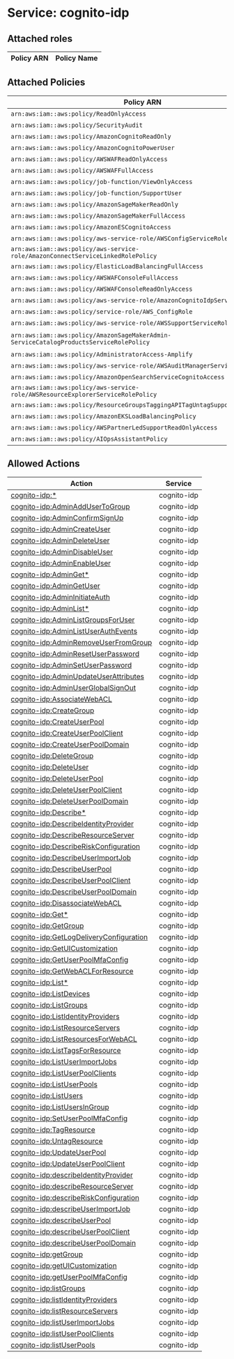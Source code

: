 # Service: cognito-idp

## Attached roles

| Policy ARN | Policy Name |
|------------|-------------|
## Attached Policies

| Policy ARN | Policy Name |
|------------|-------------|
| `arn:aws:iam::aws:policy/ReadOnlyAccess` | [ReadOnlyAccess](../policies.md#readonlyaccess) |
| `arn:aws:iam::aws:policy/SecurityAudit` | [SecurityAudit](../policies.md#securityaudit) |
| `arn:aws:iam::aws:policy/AmazonCognitoReadOnly` | [AmazonCognitoReadOnly](../policies.md#amazoncognitoreadonly) |
| `arn:aws:iam::aws:policy/AmazonCognitoPowerUser` | [AmazonCognitoPowerUser](../policies.md#amazoncognitopoweruser) |
| `arn:aws:iam::aws:policy/AWSWAFReadOnlyAccess` | [AWSWAFReadOnlyAccess](../policies.md#awswafreadonlyaccess) |
| `arn:aws:iam::aws:policy/AWSWAFFullAccess` | [AWSWAFFullAccess](../policies.md#awswaffullaccess) |
| `arn:aws:iam::aws:policy/job-function/ViewOnlyAccess` | [ViewOnlyAccess](../policies.md#viewonlyaccess) |
| `arn:aws:iam::aws:policy/job-function/SupportUser` | [SupportUser](../policies.md#supportuser) |
| `arn:aws:iam::aws:policy/AmazonSageMakerReadOnly` | [AmazonSageMakerReadOnly](../policies.md#amazonsagemakerreadonly) |
| `arn:aws:iam::aws:policy/AmazonSageMakerFullAccess` | [AmazonSageMakerFullAccess](../policies.md#amazonsagemakerfullaccess) |
| `arn:aws:iam::aws:policy/AmazonESCognitoAccess` | [AmazonESCognitoAccess](../policies.md#amazonescognitoaccess) |
| `arn:aws:iam::aws:policy/aws-service-role/AWSConfigServiceRolePolicy` | [AWSConfigServiceRolePolicy](../policies.md#awsconfigservicerolepolicy) |
| `arn:aws:iam::aws:policy/aws-service-role/AmazonConnectServiceLinkedRolePolicy` | [AmazonConnectServiceLinkedRolePolicy](../policies.md#amazonconnectservicelinkedrolepolicy) |
| `arn:aws:iam::aws:policy/ElasticLoadBalancingFullAccess` | [ElasticLoadBalancingFullAccess](../policies.md#elasticloadbalancingfullaccess) |
| `arn:aws:iam::aws:policy/AWSWAFConsoleFullAccess` | [AWSWAFConsoleFullAccess](../policies.md#awswafconsolefullaccess) |
| `arn:aws:iam::aws:policy/AWSWAFConsoleReadOnlyAccess` | [AWSWAFConsoleReadOnlyAccess](../policies.md#awswafconsolereadonlyaccess) |
| `arn:aws:iam::aws:policy/aws-service-role/AmazonCognitoIdpServiceRolePolicy` | [AmazonCognitoIdpServiceRolePolicy](../policies.md#amazoncognitoidpservicerolepolicy) |
| `arn:aws:iam::aws:policy/service-role/AWS_ConfigRole` | [AWS_ConfigRole](../policies.md#aws_configrole) |
| `arn:aws:iam::aws:policy/aws-service-role/AWSSupportServiceRolePolicy` | [AWSSupportServiceRolePolicy](../policies.md#awssupportservicerolepolicy) |
| `arn:aws:iam::aws:policy/AmazonSageMakerAdmin-ServiceCatalogProductsServiceRolePolicy` | [AmazonSageMakerAdmin-ServiceCatalogProductsServiceRolePolicy](../policies.md#amazonsagemakeradmin-servicecatalogproductsservicerolepolicy) |
| `arn:aws:iam::aws:policy/AdministratorAccess-Amplify` | [AdministratorAccess-Amplify](../policies.md#administratoraccess-amplify) |
| `arn:aws:iam::aws:policy/aws-service-role/AWSAuditManagerServiceRolePolicy` | [AWSAuditManagerServiceRolePolicy](../policies.md#awsauditmanagerservicerolepolicy) |
| `arn:aws:iam::aws:policy/AmazonOpenSearchServiceCognitoAccess` | [AmazonOpenSearchServiceCognitoAccess](../policies.md#amazonopensearchservicecognitoaccess) |
| `arn:aws:iam::aws:policy/aws-service-role/AWSResourceExplorerServiceRolePolicy` | [AWSResourceExplorerServiceRolePolicy](../policies.md#awsresourceexplorerservicerolepolicy) |
| `arn:aws:iam::aws:policy/ResourceGroupsTaggingAPITagUntagSupportedResources` | [ResourceGroupsTaggingAPITagUntagSupportedResources](../policies.md#resourcegroupstaggingapitaguntagsupportedresources) |
| `arn:aws:iam::aws:policy/AmazonEKSLoadBalancingPolicy` | [AmazonEKSLoadBalancingPolicy](../policies.md#amazoneksloadbalancingpolicy) |
| `arn:aws:iam::aws:policy/AWSPartnerLedSupportReadOnlyAccess` | [AWSPartnerLedSupportReadOnlyAccess](../policies.md#awspartnerledsupportreadonlyaccess) |
| `arn:aws:iam::aws:policy/AIOpsAssistantPolicy` | [AIOpsAssistantPolicy](../policies.md#aiopsassistantpolicy) |

## Allowed Actions

| Action | Service |
|--------|---------|
| [cognito-idp:*](../actions.md#cognito-idp:all) | cognito-idp |
| [cognito-idp:AdminAddUserToGroup](../actions.md#cognito-idp:adminaddusertogroup) | cognito-idp |
| [cognito-idp:AdminConfirmSignUp](../actions.md#cognito-idp:adminconfirmsignup) | cognito-idp |
| [cognito-idp:AdminCreateUser](../actions.md#cognito-idp:admincreateuser) | cognito-idp |
| [cognito-idp:AdminDeleteUser](../actions.md#cognito-idp:admindeleteuser) | cognito-idp |
| [cognito-idp:AdminDisableUser](../actions.md#cognito-idp:admindisableuser) | cognito-idp |
| [cognito-idp:AdminEnableUser](../actions.md#cognito-idp:adminenableuser) | cognito-idp |
| [cognito-idp:AdminGet*](../actions.md#cognito-idp:admingetall) | cognito-idp |
| [cognito-idp:AdminGetUser](../actions.md#cognito-idp:admingetuser) | cognito-idp |
| [cognito-idp:AdminInitiateAuth](../actions.md#cognito-idp:admininitiateauth) | cognito-idp |
| [cognito-idp:AdminList*](../actions.md#cognito-idp:adminlistall) | cognito-idp |
| [cognito-idp:AdminListGroupsForUser](../actions.md#cognito-idp:adminlistgroupsforuser) | cognito-idp |
| [cognito-idp:AdminListUserAuthEvents](../actions.md#cognito-idp:adminlistuserauthevents) | cognito-idp |
| [cognito-idp:AdminRemoveUserFromGroup](../actions.md#cognito-idp:adminremoveuserfromgroup) | cognito-idp |
| [cognito-idp:AdminResetUserPassword](../actions.md#cognito-idp:adminresetuserpassword) | cognito-idp |
| [cognito-idp:AdminSetUserPassword](../actions.md#cognito-idp:adminsetuserpassword) | cognito-idp |
| [cognito-idp:AdminUpdateUserAttributes](../actions.md#cognito-idp:adminupdateuserattributes) | cognito-idp |
| [cognito-idp:AdminUserGlobalSignOut](../actions.md#cognito-idp:adminuserglobalsignout) | cognito-idp |
| [cognito-idp:AssociateWebACL](../actions.md#cognito-idp:associatewebacl) | cognito-idp |
| [cognito-idp:CreateGroup](../actions.md#cognito-idp:creategroup) | cognito-idp |
| [cognito-idp:CreateUserPool](../actions.md#cognito-idp:createuserpool) | cognito-idp |
| [cognito-idp:CreateUserPoolClient](../actions.md#cognito-idp:createuserpoolclient) | cognito-idp |
| [cognito-idp:CreateUserPoolDomain](../actions.md#cognito-idp:createuserpooldomain) | cognito-idp |
| [cognito-idp:DeleteGroup](../actions.md#cognito-idp:deletegroup) | cognito-idp |
| [cognito-idp:DeleteUser](../actions.md#cognito-idp:deleteuser) | cognito-idp |
| [cognito-idp:DeleteUserPool](../actions.md#cognito-idp:deleteuserpool) | cognito-idp |
| [cognito-idp:DeleteUserPoolClient](../actions.md#cognito-idp:deleteuserpoolclient) | cognito-idp |
| [cognito-idp:DeleteUserPoolDomain](../actions.md#cognito-idp:deleteuserpooldomain) | cognito-idp |
| [cognito-idp:Describe*](../actions.md#cognito-idp:describeall) | cognito-idp |
| [cognito-idp:DescribeIdentityProvider](../actions.md#cognito-idp:describeidentityprovider) | cognito-idp |
| [cognito-idp:DescribeResourceServer](../actions.md#cognito-idp:describeresourceserver) | cognito-idp |
| [cognito-idp:DescribeRiskConfiguration](../actions.md#cognito-idp:describeriskconfiguration) | cognito-idp |
| [cognito-idp:DescribeUserImportJob](../actions.md#cognito-idp:describeuserimportjob) | cognito-idp |
| [cognito-idp:DescribeUserPool](../actions.md#cognito-idp:describeuserpool) | cognito-idp |
| [cognito-idp:DescribeUserPoolClient](../actions.md#cognito-idp:describeuserpoolclient) | cognito-idp |
| [cognito-idp:DescribeUserPoolDomain](../actions.md#cognito-idp:describeuserpooldomain) | cognito-idp |
| [cognito-idp:DisassociateWebACL](../actions.md#cognito-idp:disassociatewebacl) | cognito-idp |
| [cognito-idp:Get*](../actions.md#cognito-idp:getall) | cognito-idp |
| [cognito-idp:GetGroup](../actions.md#cognito-idp:getgroup) | cognito-idp |
| [cognito-idp:GetLogDeliveryConfiguration](../actions.md#cognito-idp:getlogdeliveryconfiguration) | cognito-idp |
| [cognito-idp:GetUICustomization](../actions.md#cognito-idp:getuicustomization) | cognito-idp |
| [cognito-idp:GetUserPoolMfaConfig](../actions.md#cognito-idp:getuserpoolmfaconfig) | cognito-idp |
| [cognito-idp:GetWebACLForResource](../actions.md#cognito-idp:getwebaclforresource) | cognito-idp |
| [cognito-idp:List*](../actions.md#cognito-idp:listall) | cognito-idp |
| [cognito-idp:ListDevices](../actions.md#cognito-idp:listdevices) | cognito-idp |
| [cognito-idp:ListGroups](../actions.md#cognito-idp:listgroups) | cognito-idp |
| [cognito-idp:ListIdentityProviders](../actions.md#cognito-idp:listidentityproviders) | cognito-idp |
| [cognito-idp:ListResourceServers](../actions.md#cognito-idp:listresourceservers) | cognito-idp |
| [cognito-idp:ListResourcesForWebACL](../actions.md#cognito-idp:listresourcesforwebacl) | cognito-idp |
| [cognito-idp:ListTagsForResource](../actions.md#cognito-idp:listtagsforresource) | cognito-idp |
| [cognito-idp:ListUserImportJobs](../actions.md#cognito-idp:listuserimportjobs) | cognito-idp |
| [cognito-idp:ListUserPoolClients](../actions.md#cognito-idp:listuserpoolclients) | cognito-idp |
| [cognito-idp:ListUserPools](../actions.md#cognito-idp:listuserpools) | cognito-idp |
| [cognito-idp:ListUsers](../actions.md#cognito-idp:listusers) | cognito-idp |
| [cognito-idp:ListUsersInGroup](../actions.md#cognito-idp:listusersingroup) | cognito-idp |
| [cognito-idp:SetUserPoolMfaConfig](../actions.md#cognito-idp:setuserpoolmfaconfig) | cognito-idp |
| [cognito-idp:TagResource](../actions.md#cognito-idp:tagresource) | cognito-idp |
| [cognito-idp:UntagResource](../actions.md#cognito-idp:untagresource) | cognito-idp |
| [cognito-idp:UpdateUserPool](../actions.md#cognito-idp:updateuserpool) | cognito-idp |
| [cognito-idp:UpdateUserPoolClient](../actions.md#cognito-idp:updateuserpoolclient) | cognito-idp |
| [cognito-idp:describeIdentityProvider](../actions.md#cognito-idp:describeidentityprovider) | cognito-idp |
| [cognito-idp:describeResourceServer](../actions.md#cognito-idp:describeresourceserver) | cognito-idp |
| [cognito-idp:describeRiskConfiguration](../actions.md#cognito-idp:describeriskconfiguration) | cognito-idp |
| [cognito-idp:describeUserImportJob](../actions.md#cognito-idp:describeuserimportjob) | cognito-idp |
| [cognito-idp:describeUserPool](../actions.md#cognito-idp:describeuserpool) | cognito-idp |
| [cognito-idp:describeUserPoolClient](../actions.md#cognito-idp:describeuserpoolclient) | cognito-idp |
| [cognito-idp:describeUserPoolDomain](../actions.md#cognito-idp:describeuserpooldomain) | cognito-idp |
| [cognito-idp:getGroup](../actions.md#cognito-idp:getgroup) | cognito-idp |
| [cognito-idp:getUICustomization](../actions.md#cognito-idp:getuicustomization) | cognito-idp |
| [cognito-idp:getUserPoolMfaConfig](../actions.md#cognito-idp:getuserpoolmfaconfig) | cognito-idp |
| [cognito-idp:listGroups](../actions.md#cognito-idp:listgroups) | cognito-idp |
| [cognito-idp:listIdentityProviders](../actions.md#cognito-idp:listidentityproviders) | cognito-idp |
| [cognito-idp:listResourceServers](../actions.md#cognito-idp:listresourceservers) | cognito-idp |
| [cognito-idp:listUserImportJobs](../actions.md#cognito-idp:listuserimportjobs) | cognito-idp |
| [cognito-idp:listUserPoolClients](../actions.md#cognito-idp:listuserpoolclients) | cognito-idp |
| [cognito-idp:listUserPools](../actions.md#cognito-idp:listuserpools) | cognito-idp |